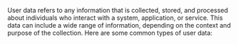 User data refers to any information that is collected, stored, and processed about individuals who interact with a system, application, or service. This data can include a wide range of information, depending on the context and purpose of the collection. Here are some common types of user data:
